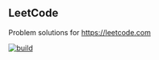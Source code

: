 ## LeetCode

Problem solutions for https://leetcode.com

[![build](https://github.com/alexandr-shochin/LeetCode/actions/workflows/build-validation.yml/badge.svg?branch=main)](https://github.com/alexandr-shochin/LeetCode/actions/workflows/build-validation.yml)
